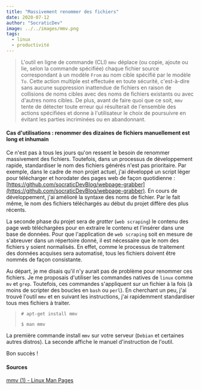 ```yaml
---
title: "Massivement renommer des fichiers"
date: 2020-07-12
author: "SocraticDev"
image: ../../images/mmv.png
tags:
  - linux
  - productivité
---
```


> L'outil en ligne de commande (CLI) `mmv` déplace (ou copie, ajoute ou lie, selon la commande spécifiée) chaque fichier source correspondant à un modèle `From` au nom cible spécifié par le modèle `To`. Cette action multiple est effectuée en toute sécurité, c'est-à-dire sans aucune suppression inattendue de fichiers en raison de collisions de noms cibles avec des noms de fichiers existants ou avec d'autres noms cibles. De plus, avant de faire quoi que ce soit, `mmv` tente de détecter toute erreur qui résulterait de l'ensemble des actions spécifiées et donne à l'utilisateur le choix de poursuivre en évitant les parties incriminées ou en abandonnant.

#### Cas d'utilisations : renommer des dizaines de fichiers manuellement est long et inhumain

Ce n'est pas à tous les jours qu'on ressent le besoin de renommer massivement des fichiers. Toutefois, dans un processus de développement rapide, standardiser le nom des fichiers générés n'est pas prioritaire. Par exemple, dans le cadre de mon projet actuel, j'ai développé un script léger pour télécharger et horodater des pages web de façon quotidienne : [https://github.com/socraticDevBlog/webpage-grabber](https://github.com/socraticDevBlog/webpage-grabber). En cours de développement, j'ai amélioré la syntaxe des noms de fichier. Par le fait même, le nom des fichiers téléchargés au début du projet diffère des plus récents.

La seconde phase du projet sera de _gratter_ (`web scraping`) le contenu des page web téléchargées pour en extraire le contenu et l'insérer dans une base de données. Pour que l'application de `web scraping` soit en mesure de s'abreuver dans un répertoire donné, il est nécessaire que le nom des fichiers y soient normalisés. En effet, comme le processus de traitement des données acquises sera automatisé, tous les fichiers doivent être nommés de façon consistante.

Au départ, je me disais qu'il n'y aurait pas de problème pour renommer ces fichiers. Je me proposais d'utiliser les commandes natives de `linux` comme `mv` et `grep`. Toutefois, ces commandes s'appliquent sur un fichier à la fois (à moins de scripter des boucles en `bash` ou `perl`). En cherchant un peu, j'ai trouvé l'outil `mmv` et en suivant les instructions, j'ai rapidemment standardiser tous mes fichiers à traiter.

> `# apt-get install mmv`
>
> `$ man mmv`

La première commande install `mmv` sur votre serveur (`Debian` et certaines autres distros). La seconde affiche le manuel d'instruction de l'outil.

Bon succès !

#### Sources

[mmv (1) - Linux Man Pages](https://www.systutorials.com/docs/linux/man/1-mmv/)
